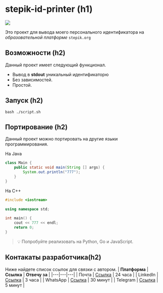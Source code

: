 
# stepik-id-printer (h1)

![](https://ucarecdn.com/02b8ff49-8f2b-4ce9-be84-7d4bdc6b9b67/)

Это проект для вывода моего персонального идентификатора на *образовательной платформе* `stepik.org`

## Возможности (h2)

Данный проект имеет следующий функционал.
* Вывод в **stdout** уникальный идентификаторю
* Без зависимостей.
* Простой.

## Запуск (h2)

	bash ./script.sh

## Портирование (h2)

Данный проект можно портировать на другие языки программирования.

На Java
```Java
class Main {
	public static void main(String [] args) {
		System.out.println("777");
	}
}
```
На C++
```C++
#include <iostream>
	
using namespace std;
	
int main() {
	cout << 777 << endl;
	return 0;
}
```
> 💡 Попробуйте реализовать на Python, Go и JavaScript.

## Контакаты разработчика(h2)

Ниже найдете список ссылок для связки с автором.
| **Платформа**  | **Ссылка**  | **Отвечу за**  |
|---|---|---|
| Почта | [Ссылка](google.com)  | 24 часа  |
| LinkedIn  | [Ссылка](google.com)   | 3 часа  |
| WhatsApp  | [Ссылка](google.com)   | 30 минут  |
| Telegram  | [Ссылка](google.com)   | 5 минут  |
